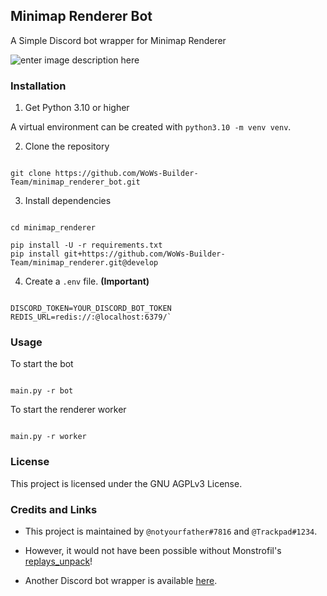 ## Minimap Renderer Bot

  

A Simple Discord bot wrapper for Minimap Renderer

![enter image description here](https://github.com/WoWs-Builder-Team/minimap_renderer/blob/master/docs/minimap.gif?raw=true)

### Installation

  

1. Get Python 3.10 or higher

  

A virtual environment can be created with `python3.10 -m venv venv`.

  

2. Clone the repository

  

```

git clone https://github.com/WoWs-Builder-Team/minimap_renderer_bot.git

```

  

3. Install dependencies

  

```

cd minimap_renderer

pip install -U -r requirements.txt
pip install git+https://github.com/WoWs-Builder-Team/minimap_renderer.git@develop

```

  

4. Create a `.env` file. **(Important)**

```

DISCORD_TOKEN=YOUR_DISCORD_BOT_TOKEN
REDIS_URL=redis://:@localhost:6379/`

```

  
 
### Usage

  

To start the bot
```

main.py -r bot

```
To start the renderer worker

```

main.py -r worker

```

### License

 
This project is licensed under the GNU AGPLv3 License.

  

### Credits and Links

  

- This project is maintained by `@notyourfather#7816` and `@Trackpad#1234`.

- However, it would not have been possible without Monstrofil's [replays_unpack](https://github.com/Monstrofil/replays_unpack)!

- Another Discord bot wrapper is available [here](https://github.com/padtrack/track).
